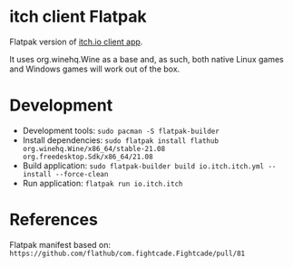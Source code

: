 # itch client Flatpak 
Flatpak version of [itch.io client app](https://itch.io/app).

It uses org.winehq.Wine as a base and, as such, both native Linux games and Windows games will work out of the box. 

# Development
  - Development tools: `sudo pacman -S flatpak-builder`
  - Install dependencies: `sudo flatpak install flathub org.winehq.Wine/x86_64/stable-21.08 org.freedesktop.Sdk/x86_64/21.08`
  - Build application: `sudo flatpak-builder build io.itch.itch.yml --install --force-clean`
  - Run application: `flatpak run io.itch.itch`

# References
Flatpak manifest based on: `https://github.com/flathub/com.fightcade.Fightcade/pull/81`